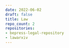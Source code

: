 ```yaml
---
date: 2022-06-02
draft: false
title: Law
repo_count: 2
repositories:
- bepress-legal-repository
- lawarxiv
---
```



